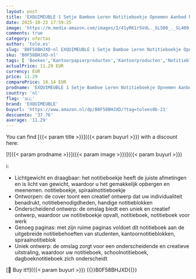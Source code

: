 ```yaml
---
layout: post
title: 'EXQUIMEUBLE 1 Setje Bamboe Leren Notitieboekje Opnemen Aanbod Notebook Spiraal Notitieboekje Voor Op Het Werk Memo -notitieboekje Dagboek Schrijven Notitie Boeken Beige Roestvrij Staal'
date: 2025-10-23 17:59:25
image: 'https://m.media-amazon.com/images/I/41yRK1r5VdL._SL500_._SL400_.jpg'
comments: true
category: ofertas
author: 'tole.es'
slug: 'B0F58BHJXD-nl EXQUIMEUBLE 1 Setje Bamboe Leren Notitieboekje Opnemen...'
sku: 'B0F58BHJXD-nl'
tags: [ 'Boeken','Kantoorpapierproducten','Kantoorproducten','Notitieblokken','Schriften, schrijfblokken & agendas','exquimeuble','🇳🇱', ]
actualPrice: 11.29 EUR
currency: EUR
price: 11.29
comparePrice: 18.14 EUR
prodname: 'EXQUIMEUBLE 1 Setje Bamboe Leren Notitieboekje Opnemen Aanbod Notebook Spiraal Notitieboekje Voor Op Het Werk Memo -notitieboekje Dagboek Schrijven Notitie Boeken Beige Roestvrij Staal'
country: 'nl'
flag: '🇳🇱'
brand: 'EXQUIMEUBLE'
buyurl: 'https://www.amazon.nl/dp/B0F58BHJXD/?tag=tolees0b-21'
descuento: '37.76'
average: '11.29'
---
```


You can find [{{< param title >}}]({{< param buyurl >}}) with a discount here:

[![{{< param prodname >}}]({{< param image >}})]({{< param buyurl >}})

ℹ️:

- Lichtgewicht en draagbaar: het notitieboekje heeft de juiste afmetingen en is licht van gewicht, waardoor u het gemakkelijk opbergen en meenemen. notitieboekje, spiraalnotitieboekje
- Ontworpen: de cover toont een creatief ontwerp dat uw individualiteit benadrukt, notitiebenodigdheden, handige notitieblokken
- Onderscheidend ontwerp: de omslag biedt een uniek en creatief ontwerp, waardoor uw notitieboekje opvalt, notitieboek, notitieboek voor werk
- Genoeg paginas: met zijn ruime paginas voldoet dit notitieboek aan de uitgebreide notitiebehoeften van studenten, kantoornotitieblokken, spiraalnotitieblok
- Uniek ontwerp: de omslag zorgt voor een onderscheidende en creatieve uitstraling, waardoor uw notitieboek, schoolnotitieboek, dagboeknotitieboek zich onderscheidt

[🛒 Buy it!!]({{< param buyurl >}})
{{<world>}}B0F58BHJXD{{</world>}}
